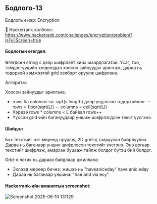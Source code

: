 ## Бодлого-13
Бодлогын нэр: Encryption

🔗 Hackerrank холбоос: https://www.hackerrank.com/challenges/encryption/problem?isFullScreen=true

#### Бодлогын өгөгдөл:
Өгөгдсөн string s дээр шифрлэлт хийх шаардлагатай. Үсэг, тоо, тэмдэгтүүдийн хоорондын хоосон зайнуудыг арилгаж, дараа нь тодорхой хэмжээтэй grid хэлбэрт оруулж шифрлэнэ.

Алгоритм:

Хоосон зайнуудыг арилгана.
- rows ба columns-ыг sqrt(s.length) дээр үндэслэн тодорхойлно:
-- rows = floor(sqrt(L))
-- columns = ceil(sqrt(L))
- Хэрвээ rows * columns < L байвал rows++
- Үүссэн grid-ийн багануудаар уншиж шифрлэгдсэн текст үүсгэнэ.

####  Шийдэл
Бүх текстийг нэг мөрөнд оруулж, 2D grid-д тааруулан байрлуулна. Дараа нь баганаар уншин шифрлэсэн текстийг үүсгэнэ. Энэ аргаар текстийг шифрлэж, амархан буцааж тайлж болдог бүтэц бий болдог.

Grid-н логик нь дараах байдлаар ажиллана:
- Эхлээд мөрөөр бичнэ: жишээ нь "haveaniceday" have anic eday
- Дараа нь баганаар уншина: "hae and via ecy"

#### Hackerrank-ийн амжилтын screenshot:
![Screenshot 2025-06-10 131129](https://github.com/user-attachments/assets/75dd48c7-5e04-4f35-941b-1d56a8979404)
